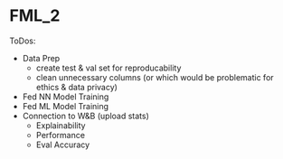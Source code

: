 # FML_2
ToDos:

- Data Prep
  - create test & val set for reproducability
  - clean unnecessary columns (or which would be problematic for ethics & data privacy)
- Fed NN Model Training
- Fed ML Model Training
- Connection to W&B (upload stats)
  - Explainability
  - Performance
  - Eval Accuracy
